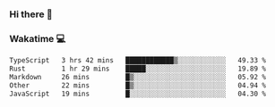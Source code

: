 ### Hi there 👋

<!--
**kikyou14/kikyou14** is a ✨ _special_ ✨ repository because its `README.md` (this file) appears on your GitHub profile.

Here are some ideas to get you started:

- 🔭 I’m currently working on ...
- 🌱 I’m currently learning ...
- 👯 I’m looking to collaborate on ...
- 🤔 I’m looking for help with ...
- 💬 Ask me about ...
- 📫 How to reach me: ...
- 😄 Pronouns: ...
- ⚡ Fun fact: ...
-->

### Wakatime 💻

<!--START_SECTION:waka-->

```txt
TypeScript   3 hrs 42 mins   ████████████▒░░░░░░░░░░░░   49.33 %
Rust         1 hr 29 mins    █████░░░░░░░░░░░░░░░░░░░░   19.89 %
Markdown     26 mins         █▒░░░░░░░░░░░░░░░░░░░░░░░   05.92 %
Other        22 mins         █▒░░░░░░░░░░░░░░░░░░░░░░░   04.94 %
JavaScript   19 mins         █░░░░░░░░░░░░░░░░░░░░░░░░   04.30 %
```

<!--END_SECTION:waka-->